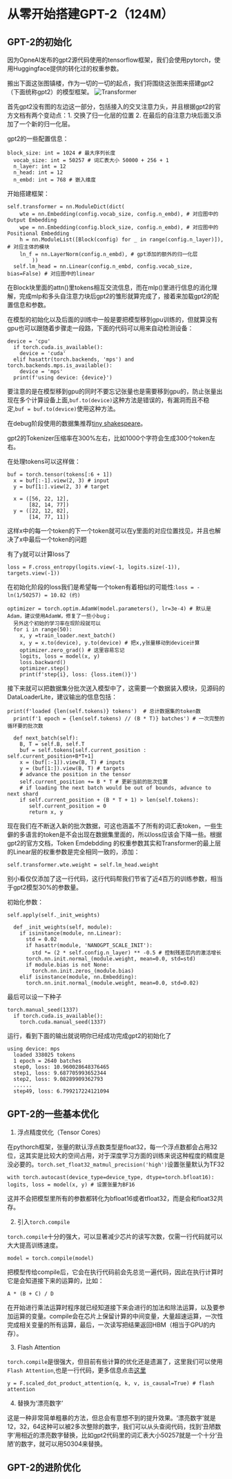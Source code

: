 # 从零开始搭建GPT-2（124M）

## GPT-2的初始化
因为OpneAI发布的gpt2源代码使用的tensorflow框架，我们会使用pytorch，使用Huggingface提供的转化过的权重参数。

搬出下面这张图镇楼，作为一切的一切的起点，我们将围绕这张图来搭建gpt2（下面统称gpt2）的模型框架。
![Transformer](scr/transformer.png)

首先gpt2没有图的左边这一部分，包括接入的交叉注意力头，并且根据gpt2的官方文档有两个变动点：1. 交换了归一化层的位置 2. 在最后的自注意力块后面又添加了一个新的归一化层。

gpt2的一些配置信息：
```
block_size: int = 1024 # 最大序列长度
  vocab_size: int = 50257 # 词汇表大小 50000 + 256 + 1
  n_layer: int = 12
  n_head: int = 12
  n_embd: int = 768 # 嵌入维度
```
开始搭建框架：
```
self.transformer = nn.ModuleDict(dict(
    wte = nn.Embedding(config.vocab_size, config.n_embd), # 对应图中的Output Embedding
    wpe = nn.Embedding(config.block_size, config.n_embd), # 对应图中的Positional Embedding
    h = nn.ModuleList([Block(config) for _ in range(config.n_layer)]), # 对应主体的模块
    ln_f = nn.LayerNorm(config.n_embd), # gpt添加的额外的归一化层
        ))
  self.lm_head = nn.Linear(config.n_embd, config.vocab_size, bias=False) # 对应图中的linear
```
在Block块里面的attn()里tokens相互交流信息，而在mlp()里进行信息的消化理解，完成mlp和多头自注意力块后gpt2的雏形就算完成了，接着来加载gpt2的配置信息和参数。

在模型的初始化以及后面的训练中一般是要把模型移到gpu训练的，但就算没有gpu也可以跟随着步骤走一段路，下面的代码可以用来自动检测设备：
```
device = 'cpu'
  if torch.cuda.is_available():
    device = 'cuda'
  elif hasattr(torch.backends, 'mps') and torch.backends.mps.is_available():
    device = 'mps'
  print(f'using device: {device}')
```
要注意的是在模型移到gpu的同时不要忘记张量也是需要移到gpu的，防止张量出现在多个计算设备上面,`buf.to(device)`这种方法是错误的，有漏洞而且不稳定,`buf = buf.to(device)`使用这种方法。

在debug阶段使用的数据集推荐[tiny shakespeare](input.txt)。

gpt2的Tokenizer压缩率在300%左右，比如1000个字符会生成300个token左右。

在处理tokens可以这样做：
```
buf = torch.tensor(tokens[:6 + 1])
  x = buf[:-1].view(2, 3) # input
  y = buf[1:].view(2, 3) # target

  x = ([56, 22, 12],
       [82, 14, 77])
  y = ([22, 12, 82],
       [14, 77, 11])
```
这样x中的每一个token的下一个token就可以在y里面的对应位置找见，并且也解决了x中最后一个token的问题

有了y就可以计算loss了
```
loss = F.cross_entropy(logits.view(-1, logits.size(-1)), targets.view(-1))
```
在初始化阶段的loss我们是希望每一个token有着相似的可能性:`loss = -ln(1/50257) = 10.82 (约)`
```
optimizer = torch.optim.AdamW(model.parameters(), lr=3e-4) # 默认是Adam，建议使用AdamW，修复了一些小bug；
  另外这个初始的学习率在现阶段就可以
  for i in range(50):
    x, y =train_loader.next_batch()
    x, y = x.to(device), y.to(device) # 把x,y张量移动到device计算
    optimizer.zero_grad() # 这里容易忘记
    logits, loss = model(x, y)
    loss.backward()
    optimizer.step()
    print(f'step{i}, loss: {loss.item()}')
```
接下来就可以把数据集分批次送入模型中了，这需要一个数据装入模块，见源码的DataLoaderLite，建议输出的信息包括：
```
print(f'loaded {len(self.tokens)} tokens')  # 总计数据集的token数
  print(f'1 epoch = {len(self.tokens) // (B * T)} batches') # 一次完整的循环要的批次数

  def next_batch(self):
    B, T = self.B, self.T
    buf = self.tokens[self.current_position : self.current_position+B*T+1]
    x = (buf[:-1]).view(B, T) # inputs
    y = (buf[1:]).view(B, T) # targets
    # advance the position in the tensor
    self.current_position += B * T # 更新当前的批次位置
    # if loading the next batch would be out of bounds, advance to next shard
    if self.current_position + (B * T + 1) > len(self.tokens):            
       self.current_position = 0
       return x, y
```
现在我们在不断送入新的批次数据，可这也涵盖不了所有的词汇表token，一些生僻的多语言的token是不会出现在数据集里面的，所以loss应该会下降一些。根据gpt2的官方文档，Token Emdebdding 的权重参数其实和Transformer的最上层的Linear层的权重参数是完全相同一致的，添加：
```
self.transformer.wte.weight = self.lm_head.weight
```
别小看仅仅添加了这一行代码，这行代码帮我们节省了近4百万的训练参数，相当于gpt2模型30%的参数量。

初始化参数：
```
self.apply(self._init_weights)

  def _init_weights(self, module):
    if isinstance(module, nn.Linear):
      std = 0.02
      if hasattr(module, 'NANOGPT_SCALE_INIT'):
        std *= (2 * self.config.n_layer) ** -0.5 # 控制残差层内的激活增长
      torch.nn.init.normal_(module.weight, mean=0.0, std=std)
      if module.bias is not None:
        torch.nn.init.zeros_(module.bias)
    elif isinstance(module, nn.Embedding):
      torch.nn.init.normal_(module.weight, mean=0.0, std=0.02)
```
最后可以设一下种子
```
torch.manual_seed(1337)
  if torch.cuda.is_available():
    torch.cuda.manual_seed(1337)
```
运行，看到下面的输出就说明你已经成功完成gpt2的初始化了
```
using device: mps
  loaded 338025 tokens
  1 epoch = 2640 batches
  step0, loss: 10.960028648376465
  step1, loss: 9.687705993652344
  step2, loss: 9.08289909362793
  ......
  step49, loss: 6.799217224121094
```

## GPT-2的一些基本优化

1. 浮点精度优化（Tensor Cores）

在pythorch框架，张量的默认浮点数类型是float32，每一个浮点数都会占用32位，这其实是比较大的空间占用，对于深度学习方面的训练来说这种程度的精度是没必要的。`torch.set_float32_matmul_precision('high')`设置张量默认为TF32
```
with torch.autocast(device_type=device_type, dtype=torch.bfloat16):
logits, loss = model(x, y) # 设置张量为BF16
```
这并不会把模型里所有的参数都转化为bfloat16或者tfloat32，而是会和float32共存。

2. 引入`torch.compile`

`torch.compile`十分的强大，可以显著减少芯片的读写次数，仅需一行代码就可以大大提高训练速度。
```
model = torch.compile(model) 
```
把模型传给compile后，它会在执行代码前会先总览一遍代码，因此在执行计算时它是会知道接下来的运算的，比如：
```
A * (B + C) / D
```
在开始进行乘法运算时程序就已经知道接下来会进行的加法和除法运算，以及要参加运算的变量。compile会在芯片上保留计算的中间变量，大量超速运算，一次性完成相关变量的所有运算，最后，一次读写把结果返回HBM（相当于GPU的内存）。

3. Flash Attention

`torch.compile`是很强大，但目前有些计算的优化还是遗漏了，这里我们可以使用`Flash Attention`,也是一行代码，更多信息点击[这里](https://arxiv.org/pdf/2205.14135)
```
y = F.scaled_dot_product_attention(q, k, v, is_causal=True) # flash attention
```

4. 替换为‘漂亮数字’

这是一种非常简单粗暴的方法，但总会有意想不到的提升效果。‘漂亮数字’就是12，32，64这种可以被2多次整除的数字，我们可以从头查阅代码，找到‘丑陋数字’用相近的漂亮数字替换，比如gpt2代码里的词汇表大小50257就是一个十分‘丑陋’的数字，就可以用50304来替换。

## GPT-2的进阶优化